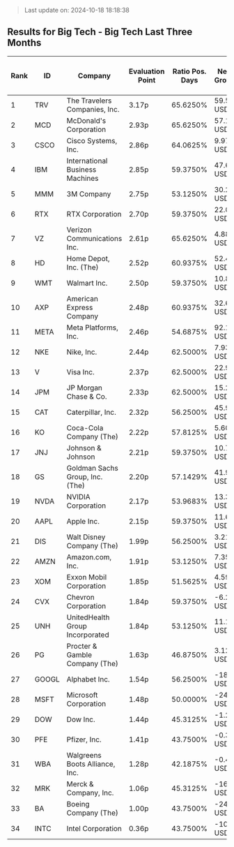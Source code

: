 > Last update on: 2024-10-18 18:18:38

## Results for Big Tech - Big Tech Last Three Months

| Rank | ID | Company | Evaluation Point | Ratio Pos. Days | Netto Growth | Mean Rel. Daily Growth | Tot. Growth | Current Price | Sector |
| --- | --- | --- | --- | --- | --- | --- | --- | --- | --- |
| 1 | TRV | The Travelers Companies, Inc. | 3.17p | 65.6250% | 59.55 USD | 0.42% | 28.99% | 264.94 USD | Financial Services |
| 2 | MCD | McDonald's Corporation | 2.93p | 65.6250% | 57.11 USD | 0.32% | 22.00% | 316.35 USD | Consumer Cyclical |
| 3 | CSCO | Cisco Systems, Inc. | 2.86p | 64.0625% | 9.97 USD | 0.32% | 21.29% | 0.00 USD | Technology |
| 4 | IBM | International Business Machines | 2.85p | 59.3750% | 47.68 USD | 0.37% | 25.89% | 231.67 USD | Technology |
| 5 | MMM | 3M Company | 2.75p | 53.1250% | 30.23 USD | 0.44% | 28.80% | 135.06 USD | Industrials |
| 6 | RTX | RTX Corporation | 2.70p | 59.3750% | 22.03 USD | 0.31% | 21.23% | 125.55 USD | Industrials |
| 7 | VZ | Verizon Communications Inc. | 2.61p | 65.6250% | 4.88 USD | 0.19% | 12.50% | 43.95 USD | Communication Services |
| 8 | HD | Home Depot, Inc. (The) | 2.52p | 60.9375% | 52.43 USD | 0.22% | 14.43% | 414.97 USD | Consumer Cyclical |
| 9 | WMT | Walmart Inc. | 2.50p | 59.3750% | 10.83 USD | 0.24% | 15.38% | 81.15 USD | Consumer Defensive |
| 10 | AXP | American Express Company | 2.48p | 60.9375% | 32.62 USD | 0.21% | 13.33% | 277.02 USD | Financial Services |
| 11 | META | Meta Platforms, Inc. | 2.46p | 54.6875% | 92.14 USD | 0.29% | 18.90% | 0.00 USD | Communication Services |
| 12 | NKE | Nike, Inc. | 2.44p | 62.5000% | 7.93 USD | 0.18% | 10.59% | 82.77 USD | Consumer Cyclical |
| 13 | V | Visa Inc. | 2.37p | 62.5000% | 22.97 USD | 0.14% | 8.58% | 290.49 USD | Financial Services |
| 14 | JPM | JP Morgan Chase & Co. | 2.33p | 62.5000% | 15.21 USD | 0.12% | 7.24% | 225.48 USD | Financial Services |
| 15 | CAT | Caterpillar, Inc. | 2.32p | 56.2500% | 45.96 USD | 0.21% | 13.21% | 393.59 USD | Industrials |
| 16 | KO | Coca-Cola Company (The) | 2.22p | 57.8125% | 5.60 USD | 0.14% | 8.64% | 70.35 USD | Consumer Defensive |
| 17 | JNJ | Johnson & Johnson | 2.21p | 59.3750% | 10.73 USD | 0.11% | 6.96% | 164.85 USD | Healthcare |
| 18 | GS | Goldman Sachs Group, Inc. (The) | 2.20p | 57.1429% | 41.96 USD | 0.15% | 8.62% | 529.26 USD | Financial Services |
| 19 | NVDA | NVIDIA Corporation | 2.17p | 53.9683% | 13.39 USD | 0.24% | 10.84% | 0.00 USD | Technology |
| 20 | AAPL | Apple Inc. | 2.15p | 59.3750% | 11.61 USD | 0.09% | 5.18% | 0.00 USD | Technology |
| 21 | DIS | Walt Disney Company (The) | 1.99p | 56.2500% | 3.21 USD | 0.06% | 3.40% | 97.31 USD | Communication Services |
| 22 | AMZN | Amazon.com, Inc. | 1.91p | 53.1250% | 7.35 USD | 0.08% | 4.03% | 0.00 USD | Consumer Cyclical |
| 23 | XOM | Exxon Mobil Corporation | 1.85p | 51.5625% | 4.59 USD | 0.07% | 3.98% | 119.75 USD | Energy |
| 24 | CVX | Chevron Corporation | 1.84p | 59.3750% | -6.29 USD | -0.06% | -4.01% | 150.41 USD | Energy |
| 25 | UNH | UnitedHealth Group Incorporated | 1.84p | 53.1250% | 11.17 USD | 0.04% | 2.00% | 568.90 USD | Healthcare |
| 26 | PG | Procter & Gamble Company (The) | 1.63p | 46.8750% | 3.12 USD | 0.04% | 1.85% | 171.31 USD | Consumer Defensive |
| 27 | GOOGL | Alphabet Inc. | 1.54p | 56.2500% | -18.16 USD | -0.15% | -10.00% | 0.00 USD | Communication Services |
| 28 | MSFT | Microsoft Corporation | 1.48p | 50.0000% | -24.94 USD | -0.08% | -5.63% | 0.00 USD | Technology |
| 29 | DOW | Dow Inc. | 1.44p | 45.3125% | -1.21 USD | -0.03% | -2.23% | 53.16 USD | Basic Materials |
| 30 | PFE | Pfizer, Inc. | 1.41p | 43.7500% | -0.39 USD | -0.01% | -1.30% | 29.20 USD | Healthcare |
| 31 | WBA | Walgreens Boots Alliance, Inc. | 1.28p | 42.1875% | -0.44 USD | -0.01% | -3.89% | 0.00 USD | Healthcare |
| 32 | MRK | Merck & Company, Inc. | 1.06p | 45.3125% | -16.57 USD | -0.21% | -13.18% | 108.99 USD | Healthcare |
| 33 | BA | Boeing Company (The) | 1.00p | 43.7500% | -24.10 USD | -0.20% | -13.47% | 154.73 USD | Industrials |
| 34 | INTC | Intel Corporation | 0.36p | 43.7500% | -10.79 USD | -0.50% | -32.35% | 0.00 USD | Technology |


